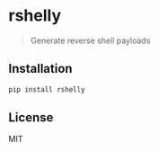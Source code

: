 # rshelly

> Generate reverse shell payloads

## Installation

```bash
pip install rshelly
```

## License

MIT

